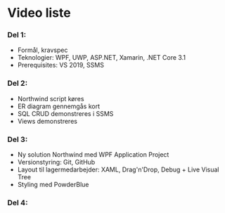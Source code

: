 # Video liste
### Del 1: 
* Formål, kravspec
* Teknologier: WPF, UWP, ASP.NET, Xamarin, .NET Core 3.1
* Prerequisites: VS 2019, SSMS

### Del 2:
* Northwind script køres
* ER diagram gennemgås kort
* SQL CRUD demonstreres i SSMS
* Views demonstreres

### Del 3:
* Ny solution Northwind med WPF Application Project 
* Versionstyring: Git, GitHub
* Layout til lagermedarbejder: XAML, Drag'n'Drop, Debug + Live Visual Tree
* Styling med PowderBlue

### Del 4:
